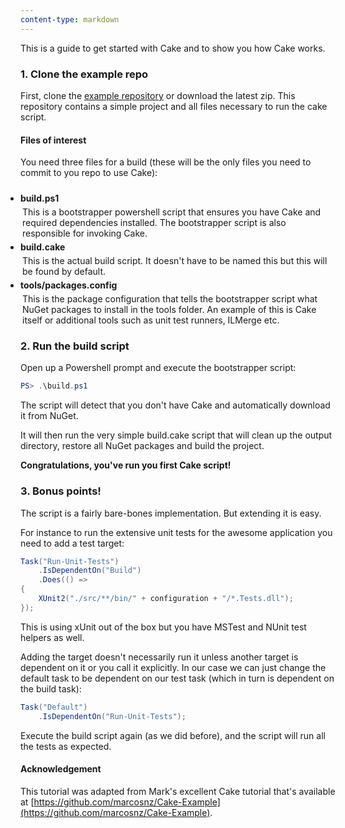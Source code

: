 ```yaml
---
content-type: markdown
---
```


This is a guide to get started with Cake and to show you how Cake works.

### 1. Clone the example repo

First, clone the [example repository](https://github.com/cake-build/example) 
or download the latest zip. This repository contains a simple project and 
all files necessary to run the cake script.

#### Files of interest

You need three files for a build (these will be the only files you need to 
commit to you repo to use Cake):

<ul class="fa-ul" style="padding-left: 0px; padding-top: 10px;">
    <li style="padding-left: 0px">
        <i class="fa-li fa fa-file-o"></i><b>build.ps1</b>
        <ul style="padding-left: 0px; list-style-type: none;">
            <li style="padding-left: 3px; margin-top: 5px;">
                This is a bootstrapper powershell script that ensures you have 
                Cake and required dependencies installed. The bootstrapper 
                script is also responsible for invoking Cake.
            </li>
        </ul>
    </li>
    <li style="padding-left: 0px; margin-top: 5px;">
        <i class="fa-li fa fa-file-o"></i><b>build.cake</b>
        <ul style="padding-left: 0px; list-style-type: none;">
            <li style="padding-left: 3px; margin-top: 5px;">
                This is the actual build script. It doesn't have to be named 
                this but this will be found by default.
            </li>
        </ul>
    </li>
    <li style="padding-left: 0px; margin-top: 5px;">
        <i class="fa-li fa fa-file-o"></i><b>tools/packages.config</b>
        <ul style="padding-left: 0px; list-style-type: none;">
            <li style="padding-left: 3px; margin-top: 5px;">
                This is the package configuration that tells the 
                bootstrapper script what NuGet packages to install in 
                the tools folder. An example of this is Cake itself or 
                additional tools such as unit test runners, ILMerge etc.
            </li>
        </ul>
    </li>
</ul>

### 2. Run the build script

Open up a Powershell prompt and execute the bootstrapper script:

```powershell
PS> .\build.ps1
```

The script will detect that you don't have Cake and automatically download 
it from NuGet. 

It will then run the very simple build.cake script that will clean up 
the output directory, restore all NuGet packages and build the project. 

**Congratulations, you've run you first Cake script!**

### 3. Bonus points!

The script is a fairly bare-bones implementation. But extending it is easy.

For instance to run the extensive unit tests for the awesome application 
you need to add a test target:

```csharp
Task("Run-Unit-Tests")
    .IsDependentOn("Build")
    .Does(() =>
{
    XUnit2("./src/**/bin/" + configuration + "/*.Tests.dll");
});
```

This is using xUnit out of the box but you have MSTest and NUnit 
test helpers as well. 

Adding the target doesn't necessarily run it unless another target is 
dependent on it or you call it explicitly. In our case we can just 
change the default task to be dependent on our test task 
(which in turn is dependent on the build task):

```csharp
Task("Default")
    .IsDependentOn("Run-Unit-Tests");
```

Execute the build script again (as we did before), and the script 
will run all the tests as expected.

#### Acknowledgement

This tutorial was adapted from Mark's excellent Cake tutorial that's 
available at [https://github.com/marcosnz/Cake-Example](https://github.com/marcosnz/Cake-Example).
